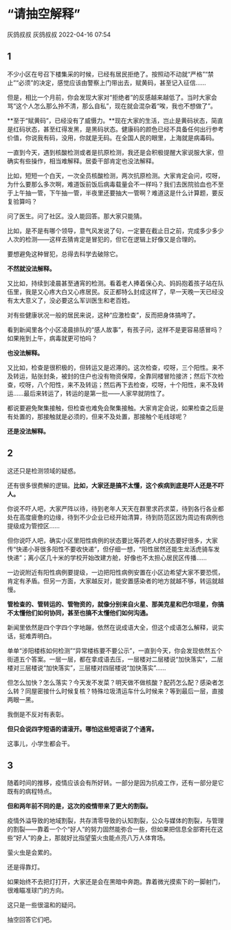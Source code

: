 # “请抽空解释”

灰鸽叔叔 灰鸽叔叔 2022-04-16 07:54

## 1

不少小区在号召下楼集采的时候，已经有居民拒绝了。按照动不动就“严格”“禁止”“必须”的决定，感觉应该由警察上门带出去，赋黄码，甚至记入征信……

但是，相比一个月前，你会发现大家对“拒绝者”的反感越来越低了。当时大家会骂“这个人怎么那么拎不清，那么自私”，现在就会混杂着“唉，我也不想做了”。

**至于“赋黄码”，已经没有了威慑力。**现在大家的生活，岂止是黄码状态，简直是红码状态，甚至红得发黑，是黑码状态。健康码的颜色已经不具备任何出行参考价值，你说我有码，没用，你就是无码。在全国人民的眼里，上海就是病毒码。

一直到今天，遇到核酸检测或者是抗原检测，我还是会积极提醒大家说服大家，但确实有些操作，相当难解释。居委干部肯定也没法解释。

比如，短短一个白天，一次全员核酸检测，两次抗原检测。大家肯定会问，哎呀，为什么要那么多次啊，难道饭前饭后病毒载量会不一样吗？我们去医院验血也不至于上午抽一管，下午抽一管，半夜里还要抽大一管啊？难道这是什么计算题，要反复验算吗？

问了医生。问了社区。没人能回答。那大家只能猜。

比如，是不是有哪个领导，意气风发说了句，一定要在截止日之前，完成多少多少人次的检测——这样去猜肯定是冒犯的，但它在逻辑上好像又是合理的。

要想避免这种冒犯，总得去科学去破除它。

**不然就没法解释。**

又比如，持续到凌晨甚至通宵的检测。看着老人捧着保心丸、妈妈抱着孩子站在队伍里，我是又心疼大白又心疼居民。反正都特么封成这样了，早一天晚一天已经没有太大意义了，没必要这么军训医生和老百姓。

对有些健康状况一般的居民来说，这种“应激检查”，反而把身体搞垮了。

看到新闻里各个小区凌晨排队的“感人故事”，有孩子问，这样不是更容易感冒吗？如果拖到上午，病毒就更可怕吗？

**也没法解释。**

又比如，检查是很积极的，但转运又是迟滞的。这次检查，哎呀，三个阳性。来不及转运，贴张封条，被封的住户也没有物资保障，全靠同楼冒险接济；然后下次检查，哎呀，八个阳性，来不及转运；然后再下去检查，哎呀，十个阳性，来不及转运……最后来转运了，转运的是第一批——人家早就阴性了。

都说要避免聚集接触，但检查也难免会聚集接触。大家肯定会说，如果检查之后是有处置的，那接触就是必须的，但来不及处置，那接触个毛线球呢？

**还是没法解释。**

## 2

这还只是检测领域的疑惑。

还有很多很费解的逻辑。**比如，大家还是搞不太懂，这个疾病到底是吓人还是不吓人。**

你说不吓人吧，大家严阵以待，待到老年人天天在群里求药求菜，待到各行各业都处在高度疲惫的边缘，待到不少企业已经开始清算，待到防范区因为周边有病例也提级成为管控区……

但你说吓人吧，确实小区里阳性病例的状态要比等药老人的状态要好很多，大家传“快递小哥很多阳性不要收快递”，但仔细一想，“阳性居然还能生龙活虎骑车发快递”；离小区几十米的学校开始改建方舱，好像也不太担心居民区传播……

一边说附近有阳性病例要提级，一边把阳性病例安置在小区边希望大家不要恐慌，肯定有矛盾。但另一方面，大家越反对，能安置感染者的地方就越不够，转运就越慢。

**管检查的、管转运的、管物资的，就像分别来自火星、那美克星和巴尔坦星，你搞不太懂他们如何协同，甚至也搞不太懂他们如何沟通。**

新闻里依然是四个字四个字地蹦，依然在说成语大全，但这个成语怎么解释，说实话，挺难弄明白。

单单“涉阳楼栋如何检测”“异常楼栋要不要公示”，一直到今天，你会发现依然五个街道五个答案。一层一层，都在拿成语去压，一层楼对二层楼说“加快落实”，二层楼对三层楼说“加快落实”，三层楼对四层楼说“加快落实”……

但怎么加快？怎么落实？今天发不发菜？明天做不做核酸？配药怎么配？感染者怎么转？同屋密接什么时候复核？特殊垃圾清运车什么时候来？等到最后一层，直接两眼一黑。

我倒是不反对有表彰。

**但只会说四字短语的请滚开。哪怕这些短语说了个通宵。**

这事儿，小学生都会干。

## 3

随着时间的推移，疫情应该会有所好转。一部分是因为抗疫工作，还有一部分是它既有的病程特点。

**但和两年前不同的是，这次的疫情带来了更大的割裂。**

疫情外溢导致的地域割裂，共存清零导致的认知割裂，公众与媒体的割裂，与管理的割裂——靠着一个个“好人”的努力固然能弥合一些，但如果把信息全部寄托在这些“好人”的身上，那就好比指望萤火虫能点亮八万人体育场。

萤火虫是会累的。

还是得靠灯。

如果始终不去把灯打开，大家还是会在黑暗中奔跑。靠着微光摸索下的一脚射门，很难瞄准球门的方向。

这只是一些很温和的疑问。

抽空回答它们吧。